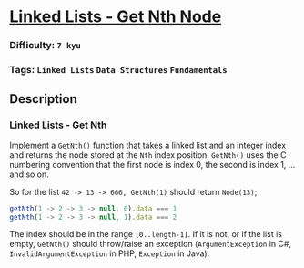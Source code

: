 # [Linked Lists - Get Nth Node](https://www.codewars.com/kata/55befc42bfe4d13ab1000007)

### Difficulty: `7 kyu`

### Tags: `Linked Lists` `Data Structures` `Fundamentals`

## Description

### Linked Lists - Get Nth
Implement a `GetNth()` function that takes a linked list and an integer index and returns the node stored at the `Nth` index position. `GetNth()` uses the C numbering convention that the first node is index 0, the second is index 1, ... and so on.

So for the list `42 -> 13 -> 666, GetNth(1)` should return `Node(13)`;

```js
getNth(1 -> 2 -> 3 -> null, 0).data === 1
getNth(1 -> 2 -> 3 -> null, 1).data === 2
```

The index should be in the range `[0..length-1]`. If it is not, or if the list is empty, `GetNth()` should throw/raise an exception (`ArgumentException` in C#, `InvalidArgumentException` in PHP, `Exception` in Java).